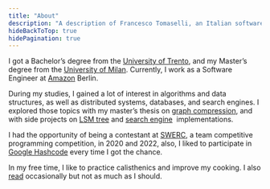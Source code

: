 ```yaml
---
title: "About"
description: "A description of Francesco Tomaselli, an Italian software engineer."
hideBackToTop: true
hidePagination: true
---
```


I got a Bachelor’s degree from the [University of Trento](https://www.unitn.it/), and my 
Master’s degree from the [University of Milan](https://www.unimi.it/). Currently, 
I work as a Software Engineer at [Amazon](https://www.amazon.jobs/teams/aft) Berlin.

During my studies, I gained a lot of interest in algorithms and data structures, as well as 
distributed systems, databases, and search engines. I explored those topics with my master’s 
thesis on [graph compression](https://github.com/tomfran/ANS-Graph-compression), and with side 
projects on [LSM tree](https://github.com/tomfran/LSM-Tree) and [search engine](https://github.com/tomfran/search-rs) 
implementations.

I had the opportunity of being a contestant at [SWERC](https://swerc.eu/), a team competitive 
programming competition, in 2020 and 2022, also, I liked to participate in 
[Google Hashcode](https://en.wikipedia.org/wiki/Hash_Code_(programming_competition)) every time 
I got the chance.

In my free time, I like to practice calisthenics and improve my cooking. I also [read](/library) 
occasionally but not as much as I should.
